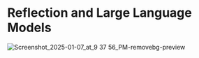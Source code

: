 # Reflection and Large Language Models

![Screenshot_2025-01-07_at_9 37 56_PM-removebg-preview](https://github.com/user-attachments/assets/4e8e8f4e-0a68-4618-940b-d095e2fdf5ba)

